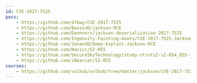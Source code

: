 ```yaml
---
id: CVE-2017-7525
pocs:
    - https://github.com/47bwy/CVE-2017-7525
    - https://github.com/BassinD/jackson-RCE
    - https://github.com/Dannners/jackson-deserialization-2017-7525
    - https://github.com/Ingenuity-Fainting-Goats/CVE-2017-7525-Jackson-Deserialization-Lab
    - https://github.com/JavanXD/Demo-Exploit-Jackson-RCE
    - https://github.com/Nazicc/S2-055
    - https://github.com/SecureSkyTechnology/study-struts2-s2-054_055-jackson-cve-2017-7525_cve-2017-15095
    - https://github.com/iBearcat/S2-055
courses:
    - https://github.com/vulhub/vulhub/tree/master/jackson/CVE-2017-7525
---
```

